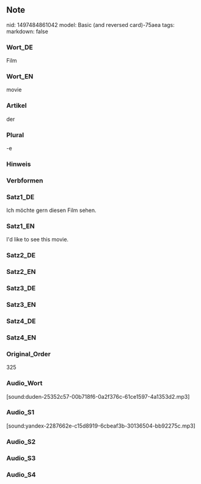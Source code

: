 ## Note
nid: 1497484861042
model: Basic (and reversed card)-75aea
tags: 
markdown: false

### Wort_DE
Film

### Wort_EN
movie

### Artikel
der

### Plural
-e

### Hinweis


### Verbformen


### Satz1_DE
Ich möchte gern diesen Film sehen.

### Satz1_EN
I'd like to see this movie.

### Satz2_DE


### Satz2_EN


### Satz3_DE


### Satz3_EN


### Satz4_DE


### Satz4_EN


### Original_Order
325

### Audio_Wort
[sound:duden-25352c57-00b718f6-0a2f376c-61ce1597-4a1353d2.mp3]

### Audio_S1
[sound:yandex-2287662e-c15d8919-6cbeaf3b-30136504-bb92275c.mp3]

### Audio_S2


### Audio_S3


### Audio_S4

